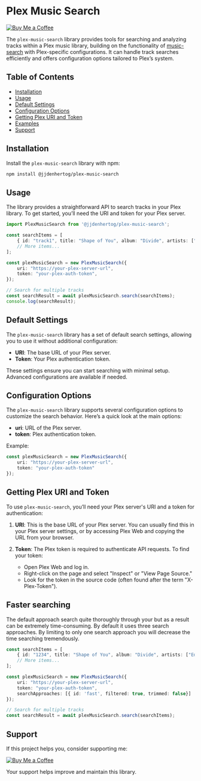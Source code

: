 
# Plex Music Search

[![Buy Me a Coffee](https://www.buymeacoffee.com/assets/img/custom_images/orange_img.png)](https://www.buymeacoffee.com/jjdenhertog)

The `plex-music-search` library provides tools for searching and analyzing tracks within a Plex music library, building on the functionality of [music-search](https://github.com/jjdenhertog/music-search) with Plex-specific configurations. It can handle track searches efficiently and offers configuration options tailored to Plex’s system.

## Table of Contents
- [Installation](#installation)
- [Usage](#usage)
- [Default Settings](#default-settings)
- [Configuration Options](#configuration-options)
- [Getting Plex URI and Token](#getting-plex-uri-and-token)
- [Examples](#examples)
- [Support](#support)

## Installation

Install the `plex-music-search` library with npm:

```bash
npm install @jjdenhertog/plex-music-search
```

## Usage

The library provides a straightforward API to search tracks in your Plex library. To get started, you’ll need the URI and token for your Plex server.

```typescript
import PlexMusicSearch from '@jjdenhertog/plex-music-search';

const searchItems = [
    { id: "track1", title: "Shape of You", album: "Divide", artists: ["Ed Sheeran"] },
    // More items...
];

const plexMusicSearch = new PlexMusicSearch({
    uri: "https://your-plex-server-url",
    token: "your-plex-auth-token",
});

// Search for multiple tracks
const searchResult = await plexMusicSearch.search(searchItems);
console.log(searchResult);
```

## Default Settings

The `plex-music-search` library has a set of default search settings, allowing you to use it without additional configuration:

- **URI**: The base URL of your Plex server.
- **Token**: Your Plex authentication token.

These settings ensure you can start searching with minimal setup. Advanced configurations are available if needed.

## Configuration Options

The `plex-music-search` library supports several configuration options to customize the search behavior. Here’s a quick look at the main options:

- **uri**: URL of the Plex server.
- **token**: Plex authentication token.

Example:

```typescript
const plexMusicSearch = new PlexMusicSearch({
    uri: "https://your-plex-server-url",
    token: "your-plex-auth-token"
});
```

## Getting Plex URI and Token

To use `plex-music-search`, you’ll need your Plex server's URI and a token for authentication:

1. **URI**: This is the base URL of your Plex server. You can usually find this in your Plex server settings, or by accessing Plex Web and copying the URL from your browser.

2. **Token**: The Plex token is required to authenticate API requests. To find your token:
   - Open Plex Web and log in.
   - Right-click on the page and select "Inspect" or "View Page Source."
   - Look for the token in the source code (often found after the term "X-Plex-Token").

## Faster searching

The default approach search quite thoroughly through your but as a result can be extremely time-consuming. By default it uses three search approaches. By limiting to only one search approach you will decrease the time searching tremendously.

```typescript
const searchItems = [
    { id: "1234", title: "Shape of You", album: "Divide", artists: ["Ed Sheeran"] },
    // More items...
];

const plexMusicSearch = new PlexMusicSearch({
    uri: "https://your-plex-server-url",
    token: "your-plex-auth-token",
    searchApproaches: [{ id: 'fast', filtered: true, trimmed: false}]
});

// Search for multiple tracks
const searchResult = await plexMusicSearch.search(searchItems);

```

## Support

If this project helps you, consider supporting me:

[![Buy Me a Coffee](https://www.buymeacoffee.com/assets/img/custom_images/orange_img.png)](https://www.buymeacoffee.com/jjdenhertog)

Your support helps improve and maintain this library.
